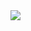 <img src="https://capsule-render.vercel.app/api?type=wave&color=auto&height=300&section=header&text=Ongsiru%20Profile&fontSize=90" />
